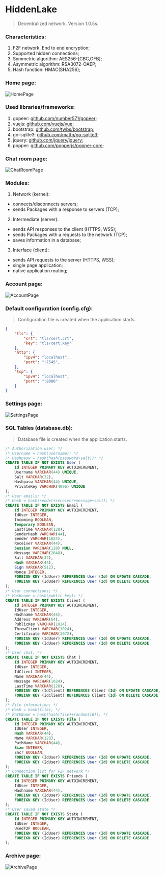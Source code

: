 # HiddenLake

> Decentralized network. Version 1.0.5s.

### Characteristics:
1. F2F network. End to end encryption;
2. Supported hidden connections;
3. Symmetric algorithm: AES256-[CBC,OFB];
4. Asymmetric algorithm: RSA3072-OAEP;
5. Hash function: HMAC(SHA256);

### Home page:
<img src="/images/HiddenLake1.png" alt="HomePage"/>

### Used libraries/frameworks:
1. gopeer: [github.com/number571/gopeer](https://github.com/number571/gopeer);
2. vuejs: [github.com/vuejs/vue](https://github.com/vuejs/vue);
3. bootstrap: [github.com/twbs/bootstrap](https://github.com/twbs/bootstrap);
4. go-sqlite3: [github.com/mattn/go-sqlite3](https://github.com/mattn/go-sqlite3);
5. jquery: [github.com/jquery/jquery](https://github.com/jquery/jquery);
6. popper: [github.com/popperjs/popper-core](https://github.com/popperjs/popper-core);

### Chat room page:
<img src="/images/HiddenLake8.png" alt="ChatRoomPage"/>

### Modules:
1. Network (kernel): 
* connects/disconnects servers;
* sends Packages with a response to servers (TCP);
2. Intermediate (server): 
* sends API responses to the client (HTTPS, WSS);
* sends Packages with a requests to the network (TCP);
* saves information in a database;
3. Interface (client): 
* sends API requests to the server (HTTPS, WSS);
* single page application;
* native application routing;

### Account page:
<img src="/images/HiddenLake4.png" alt="AccountPage"/>

### Default configuration (config.cfg): 
> Configuration file is created when the application starts.
```json
{
	"tls": {
		"crt": "tls/cert.crt",
		"key": "tls/cert.key"
	},
	"http": {
		"ipv4": "localhost",
		"port": ":7545",
	},
	"tcp": {
		"ipv4": "localhost",
		"port": ":8080"
	}
}
```

### Settings page:
<img src="/images/HiddenLake5.png" alt="SettingsPage"/>

### SQL Tables (database.db):
> Database file is created when the application starts.
```sql
/* Authorization user; */
/* Username = hash(username); */
/* Hashpasw = hash(hash(password+salt)); */
CREATE TABLE IF NOT EXISTS User (
	Id INTEGER PRIMARY KEY AUTOINCREMENT,
	Username VARCHAR(44) UNIQUE,
	Salt VARCHAR(32),
	Hashpasw VARCHAR(44) UNIQUE,
	PrivateKey VARCHAR(4096) UNIQUE
);
/* User emails; */
/* Hash = hash(sender+receiver+message+salt); */
CREATE TABLE IF NOT EXISTS Email (
	Id INTEGER PRIMARY KEY AUTOINCREMENT,
	IdUser INTEGER,
	Incoming BOOLEAN,
	Temporary BOOLEAN,
	LastTime VARCHAR(128),
	SenderHash VARCHAR(44),
	Sender VARCHAR(1024),
	Receiver VARCHAR(44),
	Session VARCHAR(128) NULL,
	Message VARCHAR(2048),
	Salt VARCHAR(32),
	Hash VARCHAR(44),
	Sign VARCHAR(512),
	Nonce INTEGER,
	FOREIGN KEY (IdUser) REFERENCES User (Id) ON UPDATE CASCADE,
	FOREIGN KEY (IdUser) REFERENCES User (Id) ON DELETE CASCADE
);
/* User connections; */
/* Hashname = hash(public_key); */
CREATE TABLE IF NOT EXISTS Client (
	Id INTEGER PRIMARY KEY AUTOINCREMENT,
	IdUser INTEGER,
	Hashname VARCHAR(44),
	Address VARCHAR(64),
	PublicKey VARCHAR(1024),
	ThrowClient VARCHAR(1024),
	Certificate VARCHAR(3072),
	FOREIGN KEY (IdUser) REFERENCES User (Id) ON UPDATE CASCADE,
	FOREIGN KEY (IdUser) REFERENCES User (Id) ON DELETE CASCADE
);
/* User chat; */
CREATE TABLE IF NOT EXISTS Chat (
	Id INTEGER PRIMARY KEY AUTOINCREMENT,
	IdUser INTEGER,
	IdClient INTEGER,
	Name VARCHAR(44),
	Message VARCHAR(1024),
	LastTime VARCHAR(128),
	FOREIGN KEY (IdClient) REFERENCES Client (Id) ON UPDATE CASCADE,
	FOREIGN KEY (IdClient) REFERENCES Client (Id) ON DELETE CASCADE
);
/* File information; */
/* Hash = hash(file); */
/* PathName = hash(hash(file)+random(16)); */
CREATE TABLE IF NOT EXISTS File (
	Id INTEGER PRIMARY KEY AUTOINCREMENT,
	IdUser INTEGER,
	Hash VARCHAR(44),
	Name VARCHAR(128),
	PathName VARCHAR(44),
	Size INTEGER,
	Encr BOOLEAN,
	FOREIGN KEY (IdUser) REFERENCES User (Id) ON UPDATE CASCADE,
	FOREIGN KEY (IdUser) REFERENCES User (Id) ON DELETE CASCADE
);
/* Connection list for F2F network */
CREATE TABLE IF NOT EXISTS Friends (
	Id INTEGER PRIMARY KEY AUTOINCREMENT,
	IdUser INTEGER,
	Hashname VARCHAR(44),
	FOREIGN KEY (IdUser) REFERENCES User (Id) ON UPDATE CASCADE,
	FOREIGN KEY (IdUser) REFERENCES User (Id) ON DELETE CASCADE
);
/* User saved state */
CREATE TABLE IF NOT EXISTS State (
	Id INTEGER PRIMARY KEY AUTOINCREMENT,
	IdUser INTEGER,
	UsedF2F BOOLEAN,
	FOREIGN KEY (IdUser) REFERENCES User (Id) ON UPDATE CASCADE,
	FOREIGN KEY (IdUser) REFERENCES User (Id) ON DELETE CASCADE
);
```

### Archive page:
<img src="/images/HiddenLake6.png" alt="ArchivePage"/>
